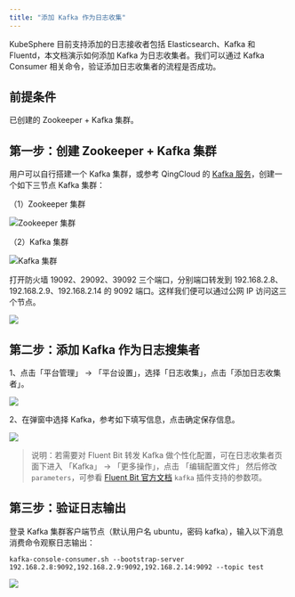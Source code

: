 ```yaml
---
title: "添加 Kafka 作为日志收集"
---
```


KubeSphere 目前支持添加的日志接收者包括 Elasticsearch、Kafka 和 Fluentd，本文档演示如何添加 Kafka 为日志收集者。我们可以通过 Kafka Consumer 相关命令，验证添加日志收集者的流程是否成功。

## 前提条件

已创建的 Zookeeper + Kafka 集群。


## 第一步：创建 Zookeeper + Kafka 集群

用户可以自行搭建一个 Kafka 集群，或参考 QingCloud 的 [Kafka 服务](https://docs.qingcloud.com/product/big_data/kafka/README.html)，创建一个如下三节点 Kafka 集群：

（1）Zookeeper 集群

![Zookeeper 集群](https://kubesphere-docs.pek3b.qingstor.com/png/20190518234810.png)

（2）Kafka 集群

![Kafka 集群](https://kubesphere-docs.pek3b.qingstor.com/png/20190518114710.png)

打开防火墙 19092、29092、39092 三个端口，分别端口转发到 192.168.2.8、192.168.2.9、192.168.2.14 的 9092 端口。这样我们便可以通过公网 IP 访问这三个节点。

![](https://kubesphere-docs.pek3b.qingstor.com/png/20190519090700.png)

## 第二步：添加 Kafka 作为日志搜集者

1、点击「平台管理」 → 「平台设置」，选择「日志收集」，点击「添加日志收集者」。

![](https://pek3b.qingstor.com/kubesphere-docs/png/20190514234854.png)

2、在弹窗中选择 Kafka，参考如下填写信息，点击确定保存信息。

![](https://kubesphere-docs.pek3b.qingstor.com/png/20190519095200.png)

> 说明：若需要对 Fluent Bit 转发 Kafka 做个性化配置，可在日志收集者页面下进入 「Kafka」 → 「更多操作」，点击 「编辑配置文件」 然后修改 `parameters`，可参看 [Fluent Bit 官方文档](https://docs.fluentbit.io/manual/output/kafka) `kafka` 插件支持的参数项。


## 第三步：验证日志输出

登录 Kafka 集群客户端节点（默认用户名 ubuntu，密码 kafka），输入以下消息消费命令观察日志输出：

```shell
kafka-console-consumer.sh --bootstrap-server 192.168.2.8:9092,192.168.2.9:9092,192.168.2.14:9092 --topic test
```

![](https://kubesphere-docs.pek3b.qingstor.com/png/20190519101600.jpeg)